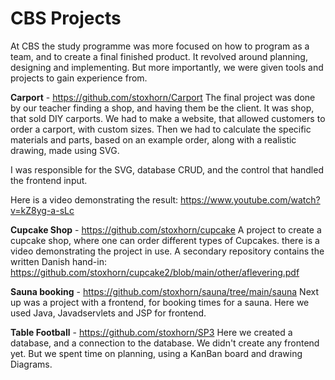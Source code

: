 # CBS Projects

At CBS the study programme was more focused on how to program as a team, and to create a final finished product. It revolved around planning, designing and implementing. But more importantly, we were given tools and projects to gain experience from.

**Carport** - https://github.com/stoxhorn/Carport
The final project was done by our teacher finding a shop, and having them be the client. It was shop, that sold DIY carports. We had to make a website, that allowed customers to order a carport, with custom sizes. Then we had to calculate the specific materials and parts, based on an example order, along with a realistic drawing, made using SVG.

I was responsible for the SVG, database CRUD, and the control that handled the frontend input.

Here is a video demonstrating the result: https://www.youtube.com/watch?v=kZ8yg-a-sLc


**Cupcake Shop** - https://github.com/stoxhorn/cupcake
A project to create a cupcake shop, where one can order different types of Cupcakes. there is a video demonstrating the project in use. A secondary repository contains the written Danish hand-in: https://github.com/stoxhorn/cupcake2/blob/main/other/aflevering.pdf

**Sauna booking** - https://github.com/stoxhorn/sauna/tree/main/sauna
Next up was a project with a frontend, for booking times for a sauna. Here we used Java, Javadservlets and JSP for frontend.

**Table Football** - https://github.com/stoxhorn/SP3
Here we created a database, and a connection to the database. We didn't create any frontend yet. But we spent time on planning, using a KanBan board and drawing Diagrams.
